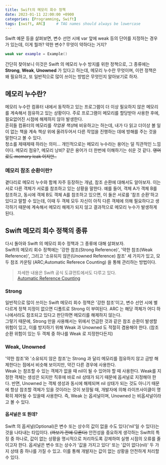 ```yaml
---
title: Swift의 메모리 회수 정책
date: 2023-01-11 22:00:00 +0900
categories: [Programming, Swift]
tags: [swift, ARC]     # TAG names should always be lowercase
---
```


Swift 예문 등을 살펴보면, 변수 선언 시에 var 앞에 weak 등의 단어를 지정하는 경우가 있는데, 이게 뭘까? 약한 변수? 무엇이 약하다는 거지?
```swift
weak var example = Example()
```

간단히 찾아보니 이것은 Swift 의 메모리 누수 방지를 위한 정책으로, 그 종류에는 **Strong**, **Weak**, **Unowned** 가 있다고 하는데, 메모리 누수란 무엇이며, 이런 정책은 왜 필요하고, 또 일반적으로 많이 쓰이는 방법은 무엇인지 알아보기로 하자.

## 메모리 누수란?
메모리 누수란 컴퓨터 내에서 동작하고 있는 프로그램이 더 이상 필요하지 않은 메모리를 계속해서 점유하고 있는 상황이다. 주로 프로그램이 메모리를 할당받아 사용한 후에, 필요없어진 시점에 해제하지 않아 발생한다.<br>
흔히들 컴퓨터의 메모리를 *작업용 책상*에 비유하고는 하는데, 내가 다 읽고 더이상 볼 일이 없는 책을 계속 책상 위에 올려두어서 다른 작업을 진행하는 데에 방해를 주는 것을 말한다고 볼 수 있다.<br>
청소를 제때제때 하라는 의미... 개인적으로는 메모리 누수라는 용어는 덜 직관적인 느낌이다. 메모리 점유?, 메모리 낭비? 같은 용어가 더 한번에 이해하기는 쉬운 것 같다. ~~영어로도 memory leak 이지만..~~

### 메모리 참조 순환이란?
곁다리로 메모리 누수와 함께 자주 등장하는 개념, 참조 순환에 대해서도 알아보자. 이는 서로 다른 객체가 서로를 참조하고 있는 상황을 말한다. 예를 들어, 객체 A가 객체 B를 참조하고, 동시에 객체 B도 객체 A를 참조하고 있으면, 이 둘은 서로를 '참조 순환'하고 있다고 말할 수 있는데, 이때 두 객체 모두 자신이 아직 다른 객체에 의해 필요하다고 생각하기 때문에 계속해서 메모리 해제가 되지 않고 결과적으로 메모리 누수가 발생하게 된다.

## Swift 메모리 회수 정책의 종류
다시 돌아와 Swift 의 메모리 회수 정책과 그 종류에 대해 살펴보자.<br>
Swift의 메모리 회수 정책에는 '강한 참조(Strong Reference)', '약한 참조(Weak Reference)', 그리고 '소유되지 않은(Unowned Reference) 참조' 세 가지가 있고, 모두 참조 카운팅 (ARC;Automatic Referece Counting) 을 통해 관리하는 방법이다.

>자세한 내용은 Swift 공식 도큐먼트에서도 다루고 있다.<br>
[Automatic Reference Counting](https://docs.swift.org/swift-book/documentation/the-swift-programming-language/automaticreferencecounting/)

### Strong
일반적으로 많이 쓰이는 Swift 메모리 회수 정책은 '강한 참조'이고, 변수 선언 시에 별다르게 정책 지정이 없으면 디폴트로 Strong 이 부여된다. ARC 는 해당 객체가 어디 하나에서라도 참조되고 있다고 판단하면 메모리를 해제하지 않는다.<br>
그렇기 때문에, Strong 만을 사용해서는 위에서 언급한 것과 같은 참조 순환이 발생할 위험이 있고, 이를 방지하기 위해 Weak 과 Unowned 도 적절히 겸용해야 한다. (참조 순환 위험이 있는 두 객체 중 하나를 Weak 로 지정한다든지)

### Weak, Unowned
'약한 참조'와 '소유되지 않은 참조'는 Strong 과 달리 메모리를 점유하지 않고 금방 해제한다는 점에서 비슷해 보이지만, 약간 다른 경우에 사용한다.<br>
Weak 는 참조할 수 있는 객체가 없을 때 nil이 될 수 있어야 할 때 사용한다. Weak를 지정한 객체는 생성은 되지만 직후에 바로 nil 상태가 되기 때문에 옵셔널로 지정해야 한다. 반면, Unowned 는 객체 생성과 동시에 해제되며 nil 상태가 되는 것도 아니기 때문에 항상 참조할 객체가 있을 것이라는 것이 보장될 때, 개발자에 의해 라이프사이클이 명확히 제어될 수 있을때 사용한다. 즉, Weak 는 옵셔널이며, Unowned 는 비옵셔널이라고 볼 수 있다.

#### 옵셔널은 또 뭔데?
Swift 의 옵셔널(Optional)은 변수 또는 상수의 값이 없을 수도 있다('nil'일 수 있다)는 것을 나타내는 타입이다. ~~(까보기 전에 모른다)~~ 안전성을 중요하게 생각하는 Swift의 특징 중 하나로, 값이 없는 상황을 명시적으로 처리하도록 강제하여 실행 시점의 오류를 줄이고자 한다. 옵셔널은 변수 또는 상수가 '값을 가지고 있다' 또는 '값이 없다(nil)' 두 가지 상태 중 하나를 가질 수 있고. 이를 통해 개발자는 값이 없는 상황을 안전하게 처리할 수 있다.

